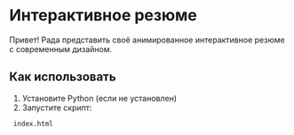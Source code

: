 # Интерактивное резюме


Привет! 
Рада представить своё анимированное интерактивное резюме с современным дизайном.

## Как использовать

1. Установите Python (если не установлен)
2. Запустите скрипт:
```bash
 index.html
